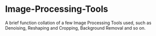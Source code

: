 # Image-Processing-Tools
A brief function collation of a few Image Processing Tools used, such as Denoising, Reshaping and Cropping, Background Removal and so on. 
